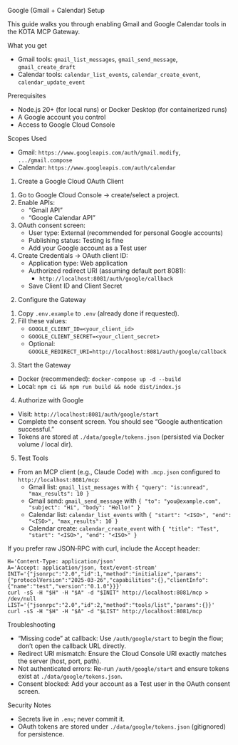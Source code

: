 Google (Gmail + Calendar) Setup

This guide walks you through enabling Gmail and Google Calendar tools in the KOTA MCP Gateway.

What you get
- Gmail tools: `gmail_list_messages`, `gmail_send_message`, `gmail_create_draft`
- Calendar tools: `calendar_list_events`, `calendar_create_event`, `calendar_update_event`

Prerequisites
- Node.js 20+ (for local runs) or Docker Desktop (for containerized runs)
- A Google account you control
- Access to Google Cloud Console

Scopes Used
- Gmail: `https://www.googleapis.com/auth/gmail.modify`, `.../gmail.compose`
- Calendar: `https://www.googleapis.com/auth/calendar`

1) Create a Google Cloud OAuth Client
1. Go to Google Cloud Console → create/select a project.
2. Enable APIs:
   - “Gmail API”
   - “Google Calendar API”
3. OAuth consent screen:
   - User type: External (recommended for personal Google accounts)
   - Publishing status: Testing is fine
   - Add your Google account as a Test user
4. Create Credentials → OAuth client ID:
   - Application type: Web application
   - Authorized redirect URI (assuming default port 8081):
     - `http://localhost:8081/auth/google/callback`
   - Save Client ID and Client Secret

2) Configure the Gateway
1. Copy `.env.example` to `.env` (already done if requested).
2. Fill these values:
   - `GOOGLE_CLIENT_ID=<your_client_id>`
   - `GOOGLE_CLIENT_SECRET=<your_client_secret>`
   - Optional: `GOOGLE_REDIRECT_URI=http://localhost:8081/auth/google/callback`

3) Start the Gateway
- Docker (recommended): `docker-compose up -d --build`
- Local: `npm ci && npm run build && node dist/index.js`

4) Authorize with Google
- Visit: `http://localhost:8081/auth/google/start`
- Complete the consent screen. You should see “Google authentication successful.”
- Tokens are stored at `./data/google/tokens.json` (persisted via Docker volume / local dir).

5) Test Tools
- From an MCP client (e.g., Claude Code) with `.mcp.json` configured to `http://localhost:8081/mcp`:
  - Gmail list: `gmail_list_messages` with `{ "query": "is:unread", "max_results": 10 }`
  - Gmail send: `gmail_send_message` with `{ "to": "you@example.com", "subject": "Hi", "body": "Hello!" }`
  - Calendar list: `calendar_list_events` with `{ "start": "<ISO>", "end": "<ISO>", "max_results": 10 }`
  - Calendar create: `calendar_create_event` with `{ "title": "Test", "start": "<ISO>", "end": "<ISO>" }`

If you prefer raw JSON‑RPC with curl, include the Accept header:

```
H='Content-Type: application/json'
A='Accept: application/json, text/event-stream'
INIT='{"jsonrpc":"2.0","id":1,"method":"initialize","params":{"protocolVersion":"2025-03-26","capabilities":{},"clientInfo":{"name":"test","version":"0.1.0"}}}'
curl -sS -H "$H" -H "$A" -d "$INIT" http://localhost:8081/mcp > /dev/null
LIST='{"jsonrpc":"2.0","id":2,"method":"tools/list","params":{}}'
curl -sS -H "$H" -H "$A" -d "$LIST" http://localhost:8081/mcp
```

Troubleshooting
- “Missing code” at callback: Use `/auth/google/start` to begin the flow; don’t open the callback URL directly.
- Redirect URI mismatch: Ensure the Cloud Console URI exactly matches the server (host, port, path).
- Not authenticated errors: Re-run `/auth/google/start` and ensure tokens exist at `./data/google/tokens.json`.
- Consent blocked: Add your account as a Test user in the OAuth consent screen.

Security Notes
- Secrets live in `.env`; never commit it.
- OAuth tokens are stored under `./data/google/tokens.json` (gitignored) for persistence.
